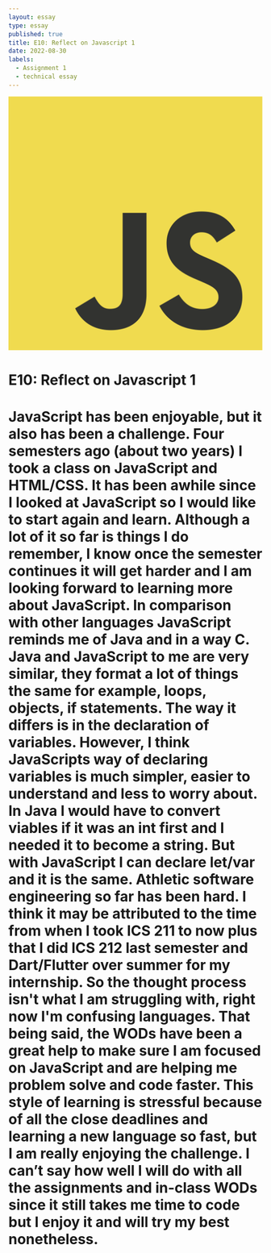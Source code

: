 ```yaml
---
layout: essay
type: essay
published: true
title: E10: Reflect on Javascript 1
date: 2022-08-30
labels:
  - Assignment 1
  - technical essay
---
```


<img class="ui medium right floated rounded image" src="../images/JS.png">
<br>

<h1>E10: Reflect on Javascript 1<h1>

JavaScript has been enjoyable, but it also has been a challenge. Four semesters ago (about two years) I took a class on JavaScript and HTML/CSS. It has been awhile since I looked at JavaScript so I would like to start again and learn. Although a lot of it so far is things I do remember, I know once the semester continues it will get harder and I am looking forward to learning more about JavaScript. 
	In comparison with other languages JavaScript reminds me of Java and in a way C. Java and JavaScript to me are very similar, they format a lot of things the same for example, loops, objects, if statements. The way it differs is in the declaration of variables. However, I think JavaScripts way of declaring variables is much simpler, easier to understand and less to worry about. In Java I would have to convert viables if it was an int first and I needed it to become a string. But with JavaScript I can declare let/var and it is the same. 
	Athletic software engineering so far has been hard. I think it may be attributed to the time from when I took ICS 211 to now plus that I did ICS 212 last semester and Dart/Flutter over summer for my internship. So the thought process isn't what I am struggling with, right now I'm confusing languages. That being said, the WODs have been a great help to make sure I am focused on JavaScript and are helping me problem solve and code faster. This style of learning is stressful because of all the close deadlines and learning a new language so fast, but I am really enjoying the challenge. I can’t say how well I will do with all the assignments and in-class WODs since it still takes me time to code but I enjoy it and will try my best nonetheless. 

